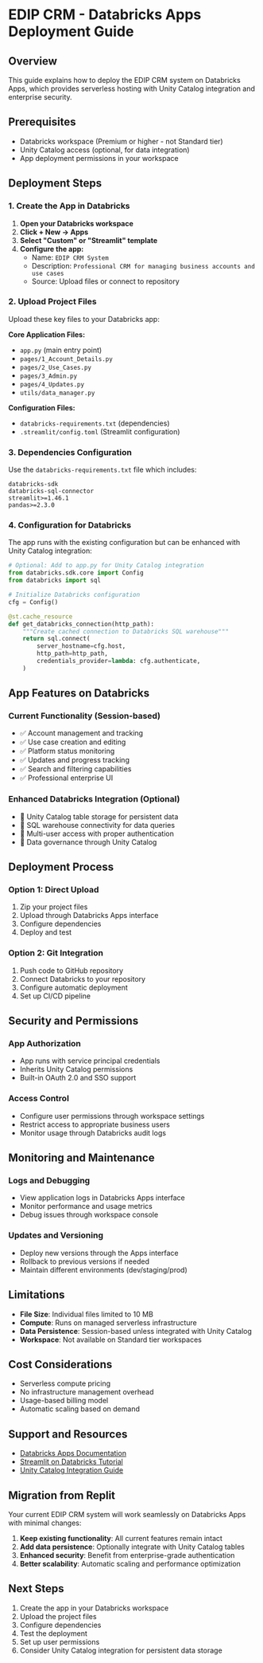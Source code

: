 # EDIP CRM - Databricks Apps Deployment Guide

## Overview

This guide explains how to deploy the EDIP CRM system on Databricks Apps, which provides serverless hosting with Unity Catalog integration and enterprise security.

## Prerequisites

- Databricks workspace (Premium or higher - not Standard tier)
- Unity Catalog access (optional, for data integration)
- App deployment permissions in your workspace

## Deployment Steps

### 1. Create the App in Databricks

1. **Open your Databricks workspace**
2. **Click + New → Apps**
3. **Select "Custom" or "Streamlit" template**
4. **Configure the app:**
   - Name: `EDIP CRM System`
   - Description: `Professional CRM for managing business accounts and use cases`
   - Source: Upload files or connect to repository

### 2. Upload Project Files

Upload these key files to your Databricks app:

**Core Application Files:**
- `app.py` (main entry point)
- `pages/1_Account_Details.py`
- `pages/2_Use_Cases.py` 
- `pages/3_Admin.py`
- `pages/4_Updates.py`
- `utils/data_manager.py`

**Configuration Files:**
- `databricks-requirements.txt` (dependencies)
- `.streamlit/config.toml` (Streamlit configuration)

### 3. Dependencies Configuration

Use the `databricks-requirements.txt` file which includes:
```
databricks-sdk
databricks-sql-connector
streamlit>=1.46.1
pandas>=2.3.0
```

### 4. Configuration for Databricks

The app runs with the existing configuration but can be enhanced with Unity Catalog integration:

```python
# Optional: Add to app.py for Unity Catalog integration
from databricks.sdk.core import Config
from databricks import sql

# Initialize Databricks configuration
cfg = Config()

@st.cache_resource
def get_databricks_connection(http_path):
    """Create cached connection to Databricks SQL warehouse"""
    return sql.connect(
        server_hostname=cfg.host,
        http_path=http_path,
        credentials_provider=lambda: cfg.authenticate,
    )
```

## App Features on Databricks

### Current Functionality (Session-based)
- ✅ Account management and tracking
- ✅ Use case creation and editing
- ✅ Platform status monitoring
- ✅ Updates and progress tracking
- ✅ Search and filtering capabilities
- ✅ Professional enterprise UI

### Enhanced Databricks Integration (Optional)
- 🔄 Unity Catalog table storage for persistent data
- 🔄 SQL warehouse connectivity for data queries
- 🔄 Multi-user access with proper authentication
- 🔄 Data governance through Unity Catalog

## Deployment Process

### Option 1: Direct Upload
1. Zip your project files
2. Upload through Databricks Apps interface
3. Configure dependencies
4. Deploy and test

### Option 2: Git Integration
1. Push code to GitHub repository
2. Connect Databricks to your repository
3. Configure automatic deployment
4. Set up CI/CD pipeline

## Security and Permissions

### App Authorization
- App runs with service principal credentials
- Inherits Unity Catalog permissions
- Built-in OAuth 2.0 and SSO support

### Access Control
- Configure user permissions through workspace settings
- Restrict access to appropriate business users
- Monitor usage through Databricks audit logs

## Monitoring and Maintenance

### Logs and Debugging
- View application logs in Databricks Apps interface
- Monitor performance and usage metrics
- Debug issues through workspace console

### Updates and Versioning
- Deploy new versions through the Apps interface
- Rollback to previous versions if needed
- Maintain different environments (dev/staging/prod)

## Limitations

- **File Size**: Individual files limited to 10 MB
- **Compute**: Runs on managed serverless infrastructure
- **Data Persistence**: Session-based unless integrated with Unity Catalog
- **Workspace**: Not available on Standard tier workspaces

## Cost Considerations

- Serverless compute pricing
- No infrastructure management overhead
- Usage-based billing model
- Automatic scaling based on demand

## Support and Resources

- [Databricks Apps Documentation](https://docs.databricks.com/dev-tools/databricks-apps/)
- [Streamlit on Databricks Tutorial](https://learn.microsoft.com/en-us/azure/databricks/dev-tools/databricks-apps/tutorial-streamlit)
- [Unity Catalog Integration Guide](https://docs.databricks.com/data-governance/unity-catalog/)

## Migration from Replit

Your current EDIP CRM system will work seamlessly on Databricks Apps with minimal changes:

1. **Keep existing functionality**: All current features remain intact
2. **Add data persistence**: Optionally integrate with Unity Catalog tables
3. **Enhanced security**: Benefit from enterprise-grade authentication
4. **Better scalability**: Automatic scaling and performance optimization

## Next Steps

1. Create the app in your Databricks workspace
2. Upload the project files
3. Configure dependencies
4. Test the deployment
5. Set up user permissions
6. Consider Unity Catalog integration for persistent data storage